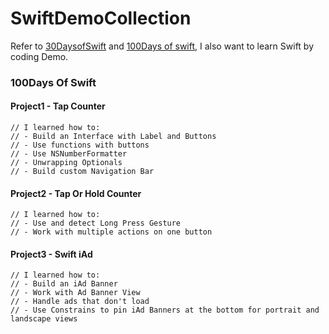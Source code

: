 # SwiftDemoCollection
Refer to [30DaysofSwift](https://github.com/allenwong/30DaysofSwift) and [100Days of swift](http://samvlu.com/), I also want to learn Swift by coding Demo.

### 100Days Of Swift
#### Project1 - Tap Counter
```
// I learned how to:
// - Build an Interface with Label and Buttons
// - Use functions with buttons
// - Use NSNumberFormatter
// - Unwrapping Optionals
// - Build custom Navigation Bar
```

#### Project2 - Tap Or Hold Counter
```
// I learned how to:
// - Use and detect Long Press Gesture
// - Work with multiple actions on one button
```

#### Project3 - Swift iAd
```
// I learned how to:
// - Build an iAd Banner
// - Work with Ad Banner View
// - Handle ads that don't load
// - Use Constrains to pin iAd Banners at the bottom for portrait and landscape views
```
